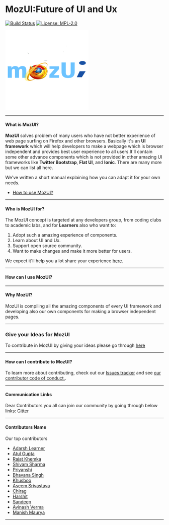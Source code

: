 # MozUI:Future of UI and Ux
[![Build Status](https://travis-ci.org/Manishearth/rust-clippy.svg?branch=master)]()
[![License: MPL-2.0](https://img.shields.io/crates/l/clippy.svg)](#License)

![alt text](/images/MaozUI.png)

***

#### What is MozUI?

**MozUI** solves problem of many users who have not better experience of web page surfing on Firefox and other browsers.
Basically it's an **UI framework** which will help developers to make a webpage which is browser independent and provides best user experience to all users.It'll contain some other advance components which is not provided in other amazing UI frameworks like **Twitter Bootstrap**, **Flat UI**, and **Ionic**.
There are many more but we can list all here.

We've written a short manual explaining how you can adapt it for your own needs.

* [How to use MozUI?](https://github.com/MozillaKNITOpenSource/MozUI/wiki)

***

#### Who is MozUI for?

The MozUI concept is targeted at any developers group, from coding clubs to academic labs, and for **Learners** also who want to:

1. Adopt such a amazing experience of components.
2. Learn about UI and Ux.
3. Support open source community.
4. Want to make changes and make it more better for users.

We expect it'll help you a lot share your experience [here](https://facebook.com/learneradarsh). 

***

#### How can I use MozUI?

***

#### Why MozUI?

MozUI is compiling all the amazing components of every UI framework and developing also our own components for making a browser independent pages.

***

###  Give your Ideas for MozUI

To contribute in MozUI by giving your ideas please go through [here](https://github.com/MozillaKNITOpenSource/MozUI/issues/2)

***

#### How can I contribute to MozUI?


To learn more about contributing, check out our [Issues tracker](https://github.com/MozillaKNITOpenSource/MozUI/issues) and see [our contributor code of conduct.](/Contribution_Guidelines.md).

***

#### Communication Links
Dear Contributors you all can join our community by going through below links:
[Gitter](https://gitter.im/MozUI-Future-of-UI-and-Ux/Lobby)
***
#### Contributors Name
Our top contributors
* [Adarsh Learner](https://learneradarsh.github.io)
* [Atul Gupta](https://github.com/atul-ag)
* [Rajat Khemka](https://github.com/rajatkhemka)
* [Shivam Sharma](https://github.com/shvm-7397)
* [Priyanshi](https://github.com/pppriya)
* [Bhavana Singh](https://github.com/BH12ri)
* [Khusboo](https://github.com/khushboo998)
* [Aseem Srivastava](https://github.com/as3eem)
* [Chirag](https://github.com/chiraggoyal0714)
* [Harshit](https://github.com/hagrawal97-github)
* [Sandeep](https://github.com/sandynigs)
* [Avinash Verma](https://github.com/Adien7368)
* [Manish Maurya](https://github.com/mkrat123)
***

